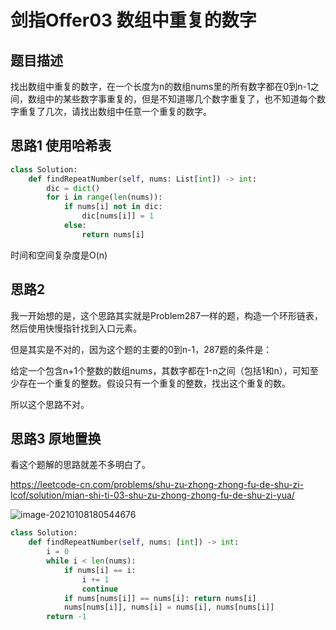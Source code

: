 # 剑指Offer03 数组中重复的数字

## 题目描述

找出数组中重复的数字，在一个长度为n的数组nums里的所有数字都在0到n-1之间，数组中的某些数字事重复的，但是不知道哪几个数字重复了，也不知道每个数字重复了几次，请找出数组中任意一个重复的数字。

## 思路1 使用哈希表

```python
class Solution:
    def findRepeatNumber(self, nums: List[int]) -> int:
        dic = dict()
        for i in range(len(nums)):
            if nums[i] not in dic:
                dic[nums[i]] = 1
            else:
                return nums[i]
```

时间和空间复杂度是O(n) 

## 思路2 

我一开始想的是，这个思路其实就是Problem287一样的题，构造一个环形链表，然后使用快慢指针找到入口元素。

但是其实是不对的，因为这个题的主要的0到n-1，287题的条件是：

给定一个包含n+1个整数的数组nums，其数字都在1-n之间（包括1和n），可知至少存在一个重复的整数。假设只有一个重复的整数，找出这个重复的数。

所以这个思路不对。

## 思路3 原地置换

看这个题解的思路就差不多明白了。

https://leetcode-cn.com/problems/shu-zu-zhong-zhong-fu-de-shu-zi-lcof/solution/mian-shi-ti-03-shu-zu-zhong-zhong-fu-de-shu-zi-yua/

![image-20210108180544676](C:\Users\初泽良\AppData\Roaming\Typora\typora-user-images\image-20210108180544676.png)

```python
class Solution:
    def findRepeatNumber(self, nums: [int]) -> int:
        i = 0
        while i < len(nums):
            if nums[i] == i:
                i += 1
                continue
            if nums[nums[i]] == nums[i]: return nums[i]
            nums[nums[i]], nums[i] = nums[i], nums[nums[i]]
        return -1
```

